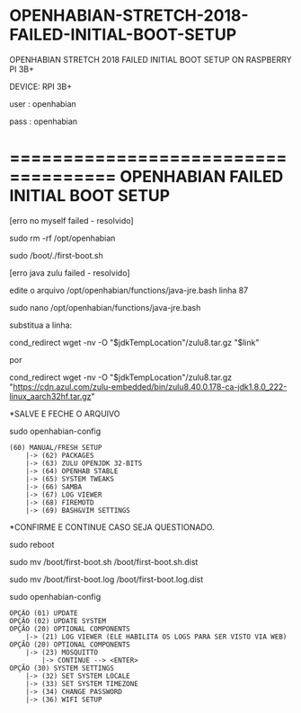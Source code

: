 # OPENHABIAN-STRETCH-2018-FAILED-INITIAL-BOOT-SETUP
OPENHABIAN STRETCH 2018 FAILED INITIAL BOOT SETUP ON RASPBERRY PI 3B+

DEVICE: RPI 3B+

user : openhabian

pass : openhabian

====================================
OPENHABIAN FAILED INITIAL BOOT SETUP
=====================================

[erro no myself failed - resolvido]

sudo rm -rf /opt/openhabian

sudo /boot/./first-boot.sh


[erro java zulu failed - resolvido]

edite o arquivo /opt/openhabian/functions/java-jre.bash
linha 87

sudo nano /opt/openhabian/functions/java-jre.bash

substitua a linha:

cond_redirect wget -nv -O "$jdkTempLocation"/zulu8.tar.gz "$link"

por

cond_redirect wget -nv -O "$jdkTempLocation"/zulu8.tar.gz "https://cdn.azul.com/zulu-embedded/bin/zulu8.40.0.178-ca-jdk1.8.0_222-linux_aarch32hf.tar.gz"

*SALVE E FECHE O ARQUIVO

sudo openhabian-config

	(60) MANUAL/FRESH SETUP
		|-> (62) PACKAGES
		|-> (63) ZULU OPENJDK 32-BITS
		|-> (64) OPENHAB STABLE
		|-> (65) SYSTEM TWEAKS
		|-> (66) SAMBA
		|-> (67) LOG VIEWER
		|-> (68) FIREMOTD
		|-> (69) BASH&VIM SETTINGS

*CONFIRME E CONTINUE CASO SEJA QUESTIONADO.

sudo reboot

sudo mv /boot/first-boot.sh /boot/first-boot.sh.dist

sudo mv /boot/first-boot.log /boot/first-boot.log.dist

sudo openhabian-config

	OPÇÃO (01) UPDATE
	OPÇÃO (02) UPDATE SYSTEM
	OPÇÃO (20) OPTIONAL COMPONENTS
		|-> (21) LOG VIEWER (ELE HABILITA OS LOGS PARA SER VISTO VIA WEB)
	OPÇÃO (20) OPTIONAL COMPONENTS
		|-> (23) MOSQUITTO
			|-> CONTINUE --> <ENTER>
	OPÇÃO (30) SYSTEM SETTINGS
		|-> (32) SET SYSTEM LOCALE
		|-> (33) SET SYSTEM TIMEZONE
		|-> (34) CHANGE PASSWORD
		|-> (36) WIFI SETUP
